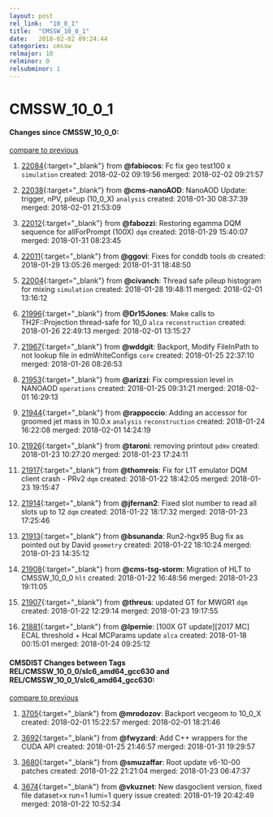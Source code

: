 ```yaml
---
layout: post
rel_link:  "10_0_1"
title:  "CMSSW_10_0_1"
date:   2018-02-02 09:24:44
categories: cmssw
relmajor: 10
relminor: 0
relsubminor: 1
---
```


# CMSSW_10_0_1
#### Changes since CMSSW_10_0_0:
[compare to previous](https://github.com/cms-sw/cmssw/compare/CMSSW_10_0_0...CMSSW_10_0_1)



1. [22084](http://github.com/cms-sw/cmssw/pull/22084){:target="_blank"}  from **@fabiocos**: Fc fix geo test100 x `simulation`  created: 2018-02-02 09:19:56 merged: 2018-02-02 09:21:57



2. [22038](http://github.com/cms-sw/cmssw/pull/22038){:target="_blank"}  from **@cms-nanoAOD**: NanoAOD Update: trigger, nPV, pileup (10_0_X) `analysis`  created: 2018-01-30 08:37:39 merged: 2018-02-01 21:53:09



3. [22012](http://github.com/cms-sw/cmssw/pull/22012){:target="_blank"}  from **@fabozzi**: Restoring egamma DQM sequence for allForPrompt  (100X) `dqm`  created: 2018-01-29 15:40:07 merged: 2018-01-31 08:23:45



4. [22011](http://github.com/cms-sw/cmssw/pull/22011){:target="_blank"}  from **@ggovi**: Fixes for conddb tools `db`  created: 2018-01-29 13:05:26 merged: 2018-01-31 18:48:50



5. [22004](http://github.com/cms-sw/cmssw/pull/22004){:target="_blank"}  from **@civanch**: Thread safe pileup histogram for mixing `simulation`  created: 2018-01-28 19:48:11 merged: 2018-02-01 13:16:12



6. [21996](http://github.com/cms-sw/cmssw/pull/21996){:target="_blank"}  from **@Dr15Jones**: Make calls to TH2F::Projection thread-safe for 10_0 `alca`  `reconstruction`  created: 2018-01-26 22:49:13 merged: 2018-02-01 13:15:27



7. [21967](http://github.com/cms-sw/cmssw/pull/21967){:target="_blank"}  from **@wddgit**: Backport, Modify FileInPath to not lookup file in edmWriteConfigs `core`  created: 2018-01-25 22:37:10 merged: 2018-01-26 08:26:53



8. [21953](http://github.com/cms-sw/cmssw/pull/21953){:target="_blank"}  from **@arizzi**: Fix compression level in NANOAOD `operations`  created: 2018-01-25 09:31:21 merged: 2018-02-01 16:29:13



9. [21944](http://github.com/cms-sw/cmssw/pull/21944){:target="_blank"}  from **@rappoccio**: Adding an accessor for groomed jet mass in 10.0.x `analysis`  `reconstruction`  created: 2018-01-24 16:22:08 merged: 2018-02-01 14:24:19



10. [21926](http://github.com/cms-sw/cmssw/pull/21926){:target="_blank"}  from **@taroni**: removing printout `pdmv`  created: 2018-01-23 10:27:20 merged: 2018-01-23 17:24:11



11. [21917](http://github.com/cms-sw/cmssw/pull/21917){:target="_blank"}  from **@thomreis**: Fix for L1T emulator DQM client crash - PRv2 `dqm`  created: 2018-01-22 18:42:05 merged: 2018-01-23 19:15:47



12. [21914](http://github.com/cms-sw/cmssw/pull/21914){:target="_blank"}  from **@jfernan2**: Fixed slot number to read all slots up to 12 `dqm`  created: 2018-01-22 18:17:32 merged: 2018-01-23 17:25:46



13. [21913](http://github.com/cms-sw/cmssw/pull/21913){:target="_blank"}  from **@bsunanda**: Run2-hgx95 Bug fix as pointed out by David `geometry`  created: 2018-01-22 18:10:24 merged: 2018-01-23 14:35:12



14. [21908](http://github.com/cms-sw/cmssw/pull/21908){:target="_blank"}  from **@cms-tsg-storm**: Migration of HLT to CMSSW_10_0_0 `hlt`  created: 2018-01-22 16:48:56 merged: 2018-01-23 19:11:05



15. [21907](http://github.com/cms-sw/cmssw/pull/21907){:target="_blank"}  from **@threus**: updated GT for MWGR1 `dqm`  created: 2018-01-22 12:29:14 merged: 2018-01-23 19:17:55



16. [21881](http://github.com/cms-sw/cmssw/pull/21881){:target="_blank"}  from **@lpernie**: [100X GT update][2017 MC] ECAL threshold + Hcal MCParams update `alca`  created: 2018-01-18 00:15:01 merged: 2018-01-24 09:25:12



#### CMSDIST Changes between Tags REL/CMSSW_10_0_0/slc6_amd64_gcc630 and REL/CMSSW_10_0_1/slc6_amd64_gcc630:
[compare to previous](https://github.com/cms-sw/cmsdist/compare/REL/CMSSW_10_0_0/slc6_amd64_gcc630...REL/CMSSW_10_0_1/slc6_amd64_gcc630)



1. [3705](http://github.com/cms-sw/cmsdist/pull/3705){:target="_blank"}  from **@mrodozov**: Backport vecgeom to 10_0_X created: 2018-02-01 15:22:57 merged: 2018-02-01 18:21:46

2. [3692](http://github.com/cms-sw/cmsdist/pull/3692){:target="_blank"}  from **@fwyzard**: Add C++ wrappers for the CUDA API created: 2018-01-25 21:46:57 merged: 2018-01-31 19:29:57

3. [3680](http://github.com/cms-sw/cmsdist/pull/3680){:target="_blank"}  from **@smuzaffar**: Root update v6-10-00 patches created: 2018-01-22 21:21:04 merged: 2018-01-23 06:47:37

4. [3674](http://github.com/cms-sw/cmsdist/pull/3674){:target="_blank"}  from **@vkuznet**: New dasgoclient version, fixed file dataset=x run=1 lumi=1 query issue created: 2018-01-19 20:42:49 merged: 2018-01-22 10:52:34
